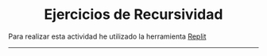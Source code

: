 <h1 align="center">Ejercicios de Recursividad</h1>
<p> Para realizar esta actividad he utilizado la herramienta <a href="https://replit.com/">Replit</a></p>

***
